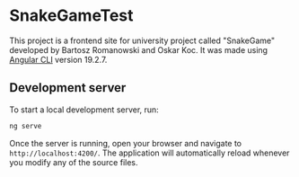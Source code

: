 # SnakeGameTest

This project is a frontend site for university project called "SnakeGame" developed by Bartosz Romanowski and Oskar Koc.
It was made using [Angular CLI](https://github.com/angular/angular-cli) version 19.2.7.

## Development server

To start a local development server, run:

```bash
ng serve
```

Once the server is running, open your browser and navigate to `http://localhost:4200/`. The application will automatically reload whenever you modify any of the source files.
